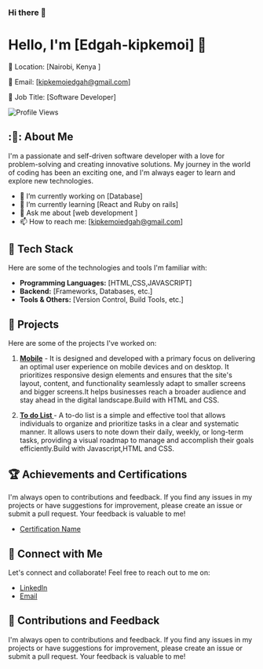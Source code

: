 ### Hi there 👋
# Hello, I'm [Edgah-kipkemoi] :wave:

📍 Location: [Nairobi, Kenya ]

📧 Email: [kipkemoiedgah@gmail.com]

💼 Job Title: [Software Developer]

![Profile Views](https://komarev.com/ghpvc/?username=Edgah-kipkemoi&color=brightgreen)

## :🐼: About Me

I'm a passionate and self-driven software developer with a love for problem-solving and creating innovative solutions. My journey in the world of coding has been an exciting one, and I'm always eager to learn and explore new technologies.

- :telescope: I’m currently working on [Database]
- :seedling: I’m currently learning [React and Ruby on rails]
- :speech_balloon: Ask me about [web development ]
- :mailbox: How to reach me: [kipkemoiedgah@gmail.com]

## :rocket: Tech Stack

Here are some of the technologies and tools I'm familiar with:

- **Programming Languages:** [HTML,CSS,JAVASCRIPT]
- **Backend:** [Frameworks, Databases, etc.]
- **Tools & Others:** [Version Control, Build Tools, etc.]

## 🚧 Projects

Here are some of the projects I've worked on:

1. **[Mobile](https://github.com/Edgahkipkemoi/mobile.git)** - It is designed and developed with a primary focus on delivering an optimal user experience on mobile devices and on desktop. It prioritizes responsive design elements and ensures that the site's layout, content, and functionality seamlessly adapt to smaller screens and bigger screens.It helps businesses reach a broader audience and stay ahead in the digital landscape.Build with HTML and CSS.

2. **[To do List ](https://github.com/Edgahkipkemoi/To-do-list.git)** - A to-do list is a simple and effective tool that allows individuals to organize and prioritize tasks in a clear and systematic manner. It allows users to note down their daily, weekly, or long-term tasks, providing a visual roadmap to manage and accomplish their goals efficiently.Build with Javascript,HTML and CSS.



## :trophy: Achievements and Certifications
I'm always open to contributions and feedback. If you find any issues in my projects or have suggestions for improvement, please create an issue or submit a pull request. Your feedback is valuable to me!


- [Certification Name](credential.net/fcbfe2fa-b126-4714-95a0-430fd90f9bb8#gs.3q9c51)


## :handshake: Connect with Me

Let's connect and collaborate! Feel free to reach out to me on:

- [LinkedIn](www.linkedin.com/in/edgah-kipkemoi-3797b8257)
- [Email ](kipkemoiedgah@gmail.com)

## :pray: Contributions and Feedback
I'm always open to contributions and feedback. If you find any issues in my projects or have suggestions for improvement, please create an issue or submit a pull request. Your feedback is valuable to me!

